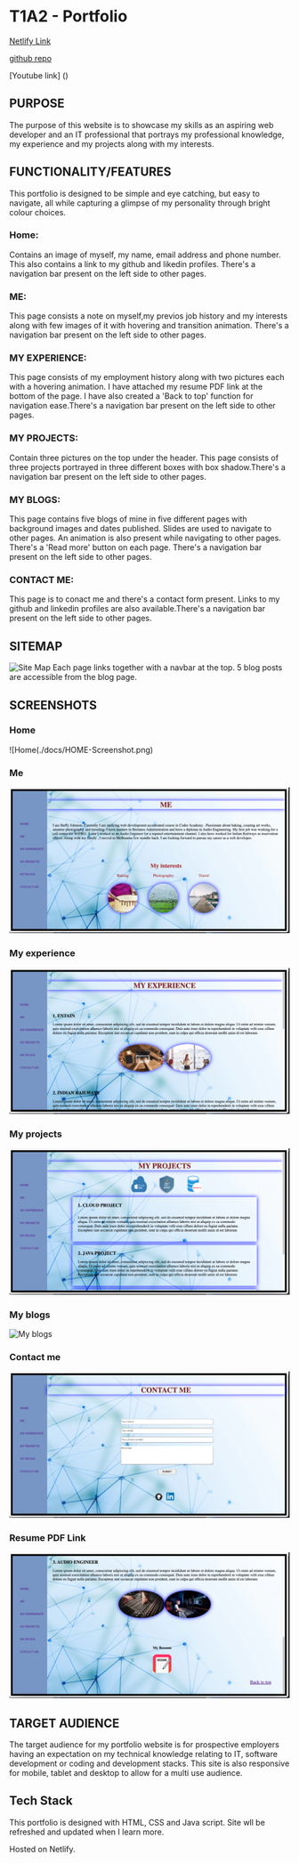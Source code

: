 # T1A2 - Portfolio

[Netlify Link]()
    
[github repo](https://github.com/Steff4evr/portfolio)

[Youtube link] ()



## PURPOSE
The purpose of this website is to showcase my skills as an aspiring web developer and an IT professional that portrays my professional knowledge, my experience and my projects along with my interests.


## FUNCTIONALITY/FEATURES
This portfolio is designed to be simple and eye catching, but easy to navigate, all while capturing a glimpse of my personality through bright colour choices.

### Home: 
Contains an image of myself, my name, email address and phone number. This also contains a link to my github and likedin  profiles.
There's a navigation bar present on the left side to other pages.


### ME: 
This page consists a note on myself,my previos job history and my interests along with few images of it with hovering and transition animation. There's a navigation bar present on the left side to other pages.


### MY EXPERIENCE: 
This page consists of my employment history along with two pictures each with a hovering animation. I have attached my resume PDF link at the bottom of the page. I have also created  a 'Back to top' function for navigation ease.There's a navigation bar present on the left side to other pages.


### MY PROJECTS: 
Contain three pictures on the top under the header. This page consists of three projects portrayed in three different boxes with box shadow.There's a navigation bar present on the left side to other pages.
  

### MY BLOGS: 
This page contains five blogs of mine in five different pages with background images and dates published. Slides are used to navigate to other pages. An animation is also present while navigating to other pages. There's a 'Read more' button on each page. There's a navigation bar present on the left side to other pages.


### CONTACT ME: 
This page is to conact me and there's a contact form present. Links to my github and linkedin profiles are also available.There's a navigation bar present on the left side to other pages.



## SITEMAP
![Site Map](./docs/sitemap.png)
Each page links together with a navbar at the top. 5 blog posts are accessible from the blog page.



## SCREENSHOTS

### Home
![Home(./docs/HOME-Screenshot.png)

### Me
![Me](./docs/ME-Screenshot.png)

### My experience
![MY experience](./docs/MYEXP-Screenshot.png)

### My projects
![My projects](./docs/MYPROJ-Screenshot.png)

### My blogs
![My blogs](./docs/MYBLOG.png)

### Contact me
![Contact me](./docs/CONTACTME-Screenshot.png)

### Resume PDF Link
![Resume PDF](./docs/RESUME-Screenshot.png)

## TARGET AUDIENCE
The target audience for my portfolio website is for prospective employers having an expectation on my technical knowledge relating to IT, software development or coding and development stacks. This site is also responsive for mobile, tablet and desktop to allow for a multi use audience.


## Tech Stack
This portfolio is designed with HTML, CSS and Java script. Site wll be refreshed and updated when I learn more. 

Hosted on Netlify.